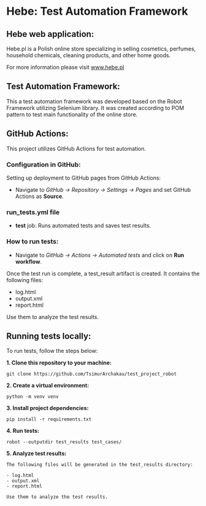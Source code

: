 # Hebe: Test Automation Framework
## Hebe web application:

Hebe.pl is a Polish online store specializing in selling cosmetics, perfumes, household chemicals, cleaning products, and other home goods.

For more information please visit www.hebe.pl 


## Test Automation Framework:

This a test automation framework was developed based on the Robot Framework utilizing Selenium library.
It was created according to POM pattern to test main functionality of the online store.

## GitHub Actions:

This project utilizes GitHub Actions for test automation.

### Configuration in GitHub:

Setting up deployment to GitHub pages from GitHub Actions:
- Navigate to *GitHub -> Repository -> Settings -> Pages* and set GitHub Actions as **Source**.

### run_tests.yml file

- **test** job: Runs automated tests and saves test results.

### How to run tests:

- Navigate to *GitHub -> Actions -> Automated tests* and click on **Run workflow**.

Once the test run is complete, a test_result artifact is created. It contains the following files:

- log.html
- output.xml
- report.html

Use them to analyze the test results.

## Running tests locally:

To run tests, follow the steps below:

**1. Clone this repository to your machine:**
```
git clone https://github.com/TsimurArchakau/test_project_robot
```

**2. Create a virtual environment:**
```
python -m venv venv
```

**3. Install project dependencies:**
```
pip install -r requirements.txt
```

**4. Run tests:**
```
robot --outputdir test_results test_cases/
```

**5. Analyze test results:**
```
The following files will be generated in the test_results directory:

- log.html
- output.xml
- report.html

Use them to analyze the test results.
```